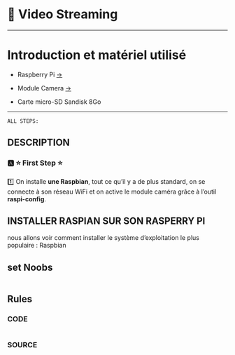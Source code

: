 #  :pushpin: Video Streaming

---
# Introduction et matériel utilisé
* Raspberry Pi [->](https://www.amazon.fr/gp/product/B00Q8MM4PI/ref=as_li_tl?ie=UTF8&camp=1642&creative=6746&creativeASIN=B00Q8MM4PI&linkCode=as2&tag=magdiblog-21&linkId=ILNQLTZCCS5EITBS)

* Module Camera [->](https://www.amazon.fr/gp/product/B00E1GGE40/ref=as_li_tl?ie=UTF8&camp=1642&creative=6746&creativeASIN=B00E1GGE40&linkCode=as2&tag=magdiblog-21&linkId=5AG5Y5WRP3IRFDAU)

* Carte micro-SD Sandisk 8Go

 
---
```{r setup, include=FALSE}
ALL STEPS:
```
DESCRIPTION
--------------------------------------------------
### :a: :star: First Step :star:
:one: On installe **une Raspbian**, tout ce qu’il y a de plus standard, on se connecte à son réseau WiFi et on active le module caméra grâce à l’outil **raspi-config**.



 ## **INSTALLER RASPIAN SUR SON RASPERRY PI**
  nous allons voir comment installer le système d’exploitation le plus populaire : Raspbian
 ## **set Noobs**

```{r}
```
Rules
--------------------------------------------------
### CODE
```{r}

```
### SOURCE
```{r}
```



